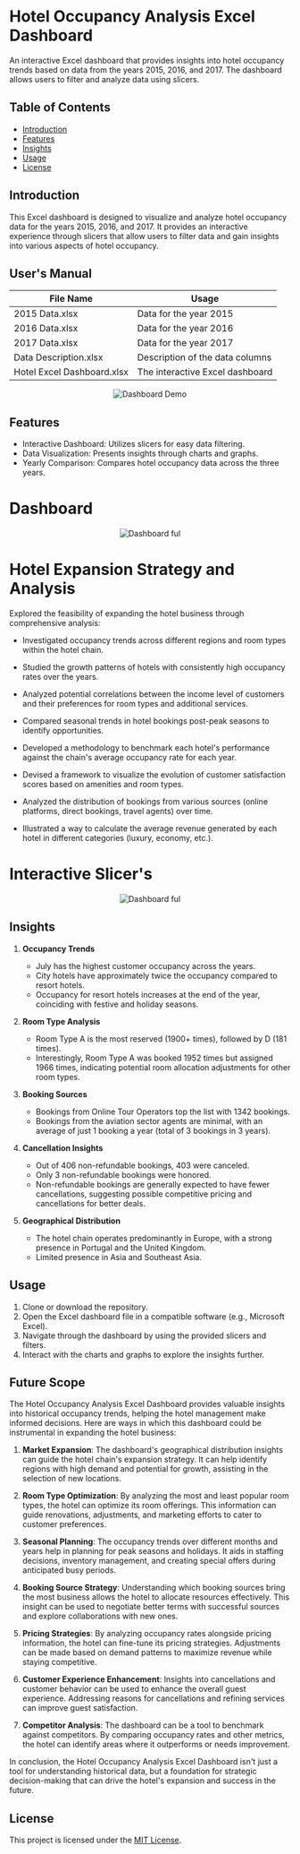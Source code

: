 # Hotel Occupancy Analysis Excel Dashboard

An interactive Excel dashboard that provides insights into hotel occupancy trends based on data from the years 2015, 2016, and 2017. The dashboard allows users to filter and analyze data using slicers.

## Table of Contents

- [Introduction](#introduction)
- [Features](#features)
- [Insights](#insights)
- [Usage](#usage)
- [License](#license)

## Introduction

This Excel dashboard is designed to visualize and analyze hotel occupancy data for the years 2015, 2016, and 2017. It provides an interactive experience through slicers that allow users to filter data and gain insights into various aspects of hotel occupancy.

## User's Manual


| File Name               | Usage                                     |
|-------------------------|-------------------------------------------|
| 2015 Data.xlsx          | Data for the year 2015                    |
| 2016 Data.xlsx          | Data for the year 2016                    |
| 2017 Data.xlsx          | Data for the year 2017                    |
| Data Description.xlsx   | Description of the data columns           |
| Hotel Excel Dashboard.xlsx | The interactive Excel dashboard          |


<p align="center">
  <img src="https://cdn.myportfolio.com/93bea8ef802a988ed8ab44889dc82b83/b99b565b-5336-4cd2-b731-c64c24515600_rw_1200.gif?h=d41ed58a4aa58082b4478ffc4571d416" alt="Dashboard Demo">
</p>

## Features

- Interactive Dashboard: Utilizes slicers for easy data filtering.
- Data Visualization: Presents insights through charts and graphs.
- Yearly Comparison: Compares hotel occupancy data across the three years.

# Dashboard
<p align="center">
  <img src="https://blogger.googleusercontent.com/img/b/R29vZ2xl/AVvXsEjBq1q3-sfNw5clixDDLeBzQfHCJsxwZ2-qLCZ7pIG100CtOXAahLEjydJ8J79MQLi71E_TIMbOuPsems_l3RYKBGkfUnnyegtYDhcayy2ichrhCtJeaSJEasPfhjlOyk1K9nnhiAF0muCEKXMNezp0kcnOBCctEHSin9Vp0mPIRSn2Zkm-zy-4Djwp/s16000/dashboard.png" alt="Dashboard ful">
</p>

# Hotel Expansion Strategy and Analysis

Explored the feasibility of expanding the hotel business through comprehensive analysis:

- Investigated occupancy trends across different regions and room types within the hotel chain.
  
- Studied the growth patterns of hotels with consistently high occupancy rates over the years.
  
- Analyzed potential correlations between the income level of customers and their preferences for room types and additional services.
  
- Compared seasonal trends in hotel bookings post-peak seasons to identify opportunities.
  
- Developed a methodology to benchmark each hotel's performance against the chain's average occupancy rate for each year.
  
- Devised a framework to visualize the evolution of customer satisfaction scores based on amenities and room types.
  
- Analyzed the distribution of bookings from various sources (online platforms, direct bookings, travel agents) over time.
  
- Illustrated a way to calculate the average revenue generated by each hotel in different categories (luxury, economy, etc.).



# Interactive Slicer's
<p align="center">
  <img src="https://blogger.googleusercontent.com/img/b/R29vZ2xl/AVvXsEgE6zRp1z8jBvhPyXcIvgJdEO8mbzduqNoS4kuSmAX77gFZbzBjCEfD6ZD0kwvu2XDW_qnlCcpbhqXezqo889yNT6yCn-rhRM3ccmZIttp3cBf_Bil4eEIigZYqCFMEgPHyftRITpUKo4jEHFBTXruzZyoKeCJT0JYiugYvVzUhzuu8_0DGy0JOY8LO/s16000/ezgif.com-crop.gif" alt="Dashboard ful">
</p>

## Insights

1. **Occupancy Trends**
   - July has the highest customer occupancy across the years.
   - City hotels have approximately twice the occupancy compared to resort hotels.
   - Occupancy for resort hotels increases at the end of the year, coinciding with festive and holiday seasons.

2. **Room Type Analysis**
   - Room Type A is the most reserved (1900+ times), followed by D (181 times).
   - Interestingly, Room Type A was booked 1952 times but assigned 1966 times, indicating potential room allocation adjustments for other room types.

3. **Booking Sources**
   - Bookings from Online Tour Operators top the list with 1342 bookings.
   - Bookings from the aviation sector agents are minimal, with an average of just 1 booking a year (total of 3 bookings in 3 years).

4. **Cancellation Insights**
   - Out of 406 non-refundable bookings, 403 were canceled.
   - Only 3 non-refundable bookings were honored.
   - Non-refundable bookings are generally expected to have fewer cancellations, suggesting possible competitive pricing and cancellations for better deals.

5. **Geographical Distribution**
   - The hotel chain operates predominantly in Europe, with a strong presence in Portugal and the United Kingdom.
   - Limited presence in Asia and Southeast Asia.



## Usage

1. Clone or download the repository.
2. Open the Excel dashboard file in a compatible software (e.g., Microsoft Excel).
3. Navigate through the dashboard by using the provided slicers and filters.
4. Interact with the charts and graphs to explore the insights further.

## Future Scope

The Hotel Occupancy Analysis Excel Dashboard provides valuable insights into historical occupancy trends, helping the hotel management make informed decisions. Here are ways in which this dashboard could be instrumental in expanding the hotel business:

1. **Market Expansion**: The dashboard's geographical distribution insights can guide the hotel chain's expansion strategy. It can help identify regions with high demand and potential for growth, assisting in the selection of new locations.

2. **Room Type Optimization**: By analyzing the most and least popular room types, the hotel can optimize its room offerings. This information can guide renovations, adjustments, and marketing efforts to cater to customer preferences.

3. **Seasonal Planning**: The occupancy trends over different months and years help in planning for peak seasons and holidays. It aids in staffing decisions, inventory management, and creating special offers during anticipated busy periods.

4. **Booking Source Strategy**: Understanding which booking sources bring the most business allows the hotel to allocate resources effectively. This insight can be used to negotiate better terms with successful sources and explore collaborations with new ones.

5. **Pricing Strategies**: By analyzing occupancy rates alongside pricing information, the hotel can fine-tune its pricing strategies. Adjustments can be made based on demand patterns to maximize revenue while staying competitive.

6. **Customer Experience Enhancement**: Insights into cancellations and customer behavior can be used to enhance the overall guest experience. Addressing reasons for cancellations and refining services can improve guest satisfaction.

7. **Competitor Analysis**: The dashboard can be a tool to benchmark against competitors. By comparing occupancy rates and other metrics, the hotel can identify areas where it outperforms or needs improvement.

In conclusion, the Hotel Occupancy Analysis Excel Dashboard isn't just a tool for understanding historical data, but a foundation for strategic decision-making that can drive the hotel's expansion and success in the future.

## License

This project is licensed under the [MIT License](LICENSE).





